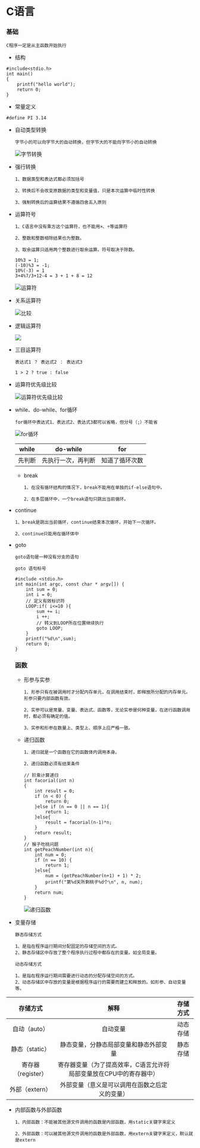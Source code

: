 # C语言
### 基础
`C程序一定是从主函数开始执行`
- 结构
```
#include<stdio.h>
int main()
{
    printf("hello world");
    return 0;
}
```
- 常量定义
```
#define PI 3.14
```
- 自动类型转换

  `字节小的可以向字节大的自动转换，但字节大的不能向字节小的自动转换`

  ![字节转换](/img/trans.png)

- 强行转换

  `1、数据类型和表达式都必须加括号`

  `2、转换后不会改变原数据的类型和变量值，只是本次运算中临时性转换`

  `3、强制转换后的运算结果不遵循四舍五入原则`
- 运算符号

  `1、C语言中没有乘方这个运算符，也不能用×、÷等运算符`

  `2、整数和整数相除结果也为整数。`

  `3、取余运算只适用两个整数进行取余运算。符号取决于除数。`
  ```
  10%3 = 1;
  (-10)%3 = -1;
  10%(-3) = 1
  3+4%7/3+12-4 = 3 + 1 + 8 = 12
  ```
  ![运算符](/img/count.png)
- 关系运算符

  ![比较](/img/compare.png)

- 逻辑运算符

  ![](/img/logic.png)

- 三目运算符

  `表达式1 ？ 表达式2 ： 表达式3`

  ```
  1 > 2 ? true : false
  ```
- 运算符优先级比较

  ![运算符优先级比较](/img/firstorlast.png)

- while、do-while、for循环

  `for循环中表达式1、表达式2、表达式3都可以省略，但分号（;）不能省`

  ![for循环](/img/for.png)


  | while | do-while | for |
  |:-----:|:--------:|:---:|
  |先判断 | 先执行一次，再判断 | 知道了循环次数 |

  - break

    `1、在没有循环结构的情况下，break不能用在单独的if-else语句中。`

    `2、在多层循环中，一个break语句只跳出当前循环。`

- continue

  `1、break是跳出当前循环，continue结束本次循环，开始下一次循环。`

  `2、continue只能用在循环体中`

- goto

  `goto语句是一种没有分支的语句`

  `goto 语句标号`

  ```
  #include <stdio.h>
  int main(int argc, const char * argv[]) {
      int sum = 0;
      int i = 0;
      // 定义有效标识符
      LOOP:if( i<=10 ){
          sum += i;
          i ++;
          // 转义到LOOP所在位置继续执行
          goto LOOP;
      }
      printf("%d\n",sum);
      return 0;
  }
  ```
  ### 函数

  - 形参与实参

    `1、形参只有在被调用时才分配内存单元，在调用结束时，即释放所分配的内存单元。形参只要内部函数有效。`

    `2、实参可以是常量、变量、表达式、函数等，无论实参是何种变量，在进行函数调用时，都必须有确定的值。`

    `3、实参和形参在数量上、类型上、顺序上应严格一致。`

  - 递归函数

    `1、递归就是一个函数在它的函数体内调用本身。`

    `2、递归函数必须有结束条件`
    ```
    // 阶乘计算递归
    int facorial(int n)
    {
        int result = 0;
        if (n < 0) {
            return 0;
        }else if (n == 0 || n == 1){
            return 1;
        }else{
            result = facorial(n-1)*n;
        }
        return result;
    }
    // 猴子吃桃问题
    int getPeachNumber(int n){
        int num = 0;
        if (n == 10) {
            return 1;
        }else{
            num = (getPeachNumber(n+1) + 1) * 2;
            printf("第%d天所剩桃子%d个\n", n, num);
        }
        return num;
    }
    ```
    ![递归函数](/img/digui.jpg)
- 变量存储

  `静态存储方式`
  ```
  1、是指在程序运行期间分配固定的存储空间的方式。
  2、静态存储区中存放了整个程序执行过程中都存在的变量。如全局变量。
  ```
  `动态存储方式`
  ```
  1、是指在程序运行期间需要进行动态的分配存储空间的方式。
  2、动态存储区中存放的变量是根据程序运行的需要而建立和释放的。如形参、自动变量等。
  ```


| 存储方式 | 解释 | 存储方式 |
|:------:|:-----:|:-----:|
| 自动（auto）| 自动变量 | 动态存储 |
| 静态（static）| 静态变量，分静态局部变量和静态外部变量 | 静态存储 |
| 寄存器（register）| 寄存器变量（为了提高效率，C语言允许将局部变量放在CPU中的寄存器中） |  |
|外部（extern）| 外部变量（意义是可以调用在函数之后定义的变量） | |

- 内部函数与外部函数

  `1、内部函数：不能被其他源文件调用的函数是内部函数，用static关键字来定义`

  `2、外部函数：可以被其他源文件调用的函数是外部函数，用extern关键字来定义，默认就是extern`
